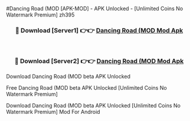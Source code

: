 #Dancing Road (MOD [APK-MOD] - APK Unlocked - [Unlimited Coins No Watermark Premium] zh395



<div align="center">

<h3>🔴 Download [Server1] 👉👉 <a href="https://momento.my/?title=Dancing_Road_(MOD">Dancing Road (MOD Mod Apk</a></h3><br>

<h3>🔴 Download [Server2] 👉👉 <a href="https://momento.my/?title=Dancing_Road_(MOD">Dancing Road (MOD Mod Apk</a></h3>
</div>



Download Dancing Road (MOD beta APK Unlocked

Free Dancing Road (MOD beta APK Unlocked [Unlimited Coins No Watermark Premium]

Download Dancing Road (MOD beta APK Unlocked [Unlimited Coins No Watermark Premium] Mod For Android

